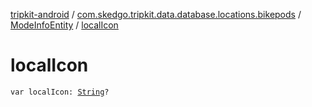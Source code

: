 [tripkit-android](../../index.md) / [com.skedgo.tripkit.data.database.locations.bikepods](../index.md) / [ModeInfoEntity](index.md) / [localIcon](./local-icon.md)

# localIcon

`var localIcon: `[`String`](https://kotlinlang.org/api/latest/jvm/stdlib/kotlin/-string/index.html)`?`